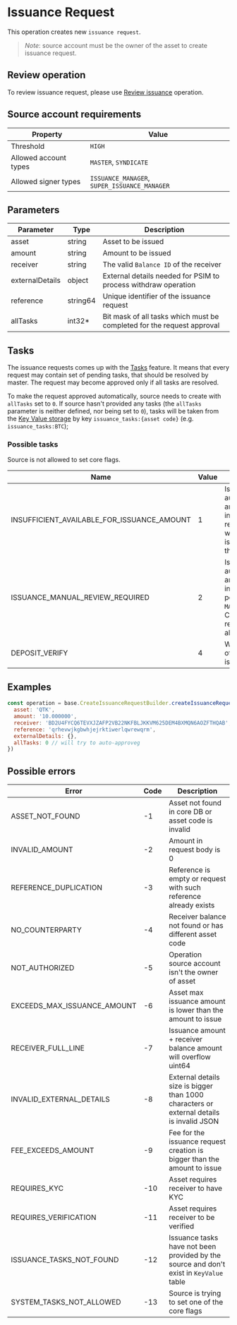 # Issuance Request

This operation creates new `issuance request`.

> *Note*: source account must be the owner of the asset to create issuance request.

## Review operation

To review issuance request, please use [Review issuance][2] operation.

## Source account requirements

| Property              | Value                                        |
|-----------------------|----------------------------------------------|
| Threshold             | `HIGH`                                         |
| Allowed account types | `MASTER`, `SYNDICATE`                        |
| Allowed signer types  | `ISSUANCE_MANAGER`, `SUPER_ISSUANCE_MANAGER` |

## Parameters

| Parameter       |  Type    |                              Description                               |
|-----------------|----------|------------------------------------------------------------------------|
| asset           | string   | Asset to be issued                                                     |
| amount          | string   | Amount to be issued                                                    |
| receiver        | string   | The valid `Balance ID` of the receiver                                 |
| externalDetails | object   | External details needed for PSIM to process withdraw operation         |
| reference       | string64 | Unique identifier of the issuance request                              |
| allTasks        | int32*   | Bit mask of all tasks which must be completed for the request approval |

## Tasks

The issuance requests comes up with the [Tasks][3] feature. It means that every 
request may contain set of pending tasks, that should be resolved by master.
The request may become approved only if all tasks are resolved. 

To make the request approved automatically, source needs to create with 
`allTasks` set to `0`. If source hasn't provided any tasks (the `allTasks` 
parameter is neither defined, nor being set to `0`), tasks will be taken
from the [Key Value storage][1] by key `issuance_tasks:{asset code}` 
(e.g. `issuance_tasks:BTC`);

### Possible tasks

Source is not allowed to set core flags.

| Name                                       | Value | Description                                                                                                                                                                                |
|--------------------------------------------|-------| ------------------------------------------------------------------------------------------------------------------------------------------------- |
| INSUFFICIENT_AVAILABLE_FOR_ISSUANCE_AMOUNT | 1     | Is being set automatically, if the amount for issuance is insufficient. Will be resolved automatically when reviewing. Source is NOT allowed to set this task | 
| ISSUANCE_MANUAL_REVIEW_REQUIRED            | 2     | Is being set automatically, if the amount for issuance is insufficient or asset has policy `MANUAL_REVIEW_REQUIRED`. Can be resolved by reviewer. Source is NOT allowed to set this task |
| DEPOSIT_VERIFY                             | 4     | Will verify if deposit limit of issuance destination is not exceeded |

## Examples

```javascript
const operation = base.CreateIssuanceRequestBuilder.createIssuanceRequest({
  asset: 'QTK',
  amount: '10.000000',
  receiver: 'BD2U4FYCQ6TEVXJZAFP2VB22NKFBLJKKVM625DEM4BXMQN6AOZFTHQAB',
  reference: 'qrhevwjkgbwhjejrktiwerlqwrewqrm',
  externalDetails: {},
  allTasks: 0 // will try to auto-approveg
})
```

## Possible errors

| Error                       | Code | Description                                                                              |
|-----------------------------|------|------------------------------------------------------------------------------------------|
| ASSET_NOT_FOUND             | -1   | Asset not found in core DB or asset code is invalid                                      |
| INVALID_AMOUNT              | -2   | Amount in request body is 0                                                              |
| REFERENCE_DUPLICATION       | -3   | Reference is empty or request with such reference already exists                         |
| NO_COUNTERPARTY             | -4   | Receiver balance not found or has different asset code                                   |
| NOT_AUTHORIZED              | -5   | Operation source account isn't the owner of asset                                        |
| EXCEEDS_MAX_ISSUANCE_AMOUNT | -6   | Asset max issuance amount is lower than the amount to issue                              |
| RECEIVER_FULL_LINE          | -7   | Issuance amount + receiver balance amount will overflow uint64                           |
| INVALID_EXTERNAL_DETAILS    | -8   | External details size is bigger than 1000 characters or external details is invalid JSON |
| FEE_EXCEEDS_AMOUNT          | -9   | Fee for the issuance request creation is bigger than the amount to issue                 |
| REQUIRES_KYC                | -10  | Asset requires receiver to have KYC                                                      |
| REQUIRES_VERIFICATION       | -11  | Asset requires receiver to be verified                                                   |
| ISSUANCE_TASKS_NOT_FOUND    | -12  | Issuance tasks have not been provided by the source and don't exist in `KeyValue` table  |
| SYSTEM_TASKS_NOT_ALLOWED    | -13  | Source is trying to set one of the core flags                                            |

[1]: https://tokend.gitlab.io/docs/#key-value-storage
[2]: /tech/requestsuance.md
[3]: review.md#tasks
